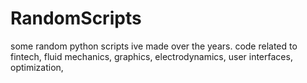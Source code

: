 # RandomScripts
some random python scripts ive made over the years. code related to fintech, fluid mechanics, graphics, electrodynamics, user interfaces, optimization, 
